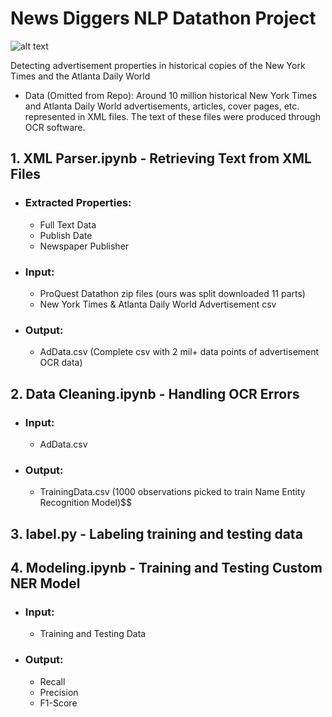 # News Diggers NLP Datathon Project
![alt text](https://github.com/nickrwu/Datathon-NLP/blob/master/proquest.png)

Detecting advertisement properties in historical copies of the New York Times and the Atlanta Daily World
* Data (Omitted from Repo): Around 10 million historical New York Times and Atlanta Daily World advertisements, articles, cover pages, etc. represented in XML files. The text of these files were produced through OCR software.

## 1. **XML Parser.ipynb** - Retrieving Text from XML Files
* ### Extracted Properties:
    * Full Text Data
    * Publish Date
    * Newspaper Publisher
* ### Input:
  * ProQuest Datathon zip files (ours was split downloaded 11 parts)
  * New York Times & Atlanta Daily World Advertisement csv
* ### Output:
  * AdData.csv (Complete csv with 2 mil+ data points of advertisement OCR data)

## 2. **Data Cleaning.ipynb** - Handling OCR Errors
* ### Input:
  * AdData.csv
* ### Output:
  * TrainingData.csv (1000 observations picked to train Name Entity Recognition Model)$$

## 3. **label.py** - Labeling training and testing data

## 4. **Modeling.ipynb** - Training and Testing Custom NER Model
* ### Input:
  * Training and Testing Data
* ### Output:
  * Recall
  * Precision
  * F1-Score

